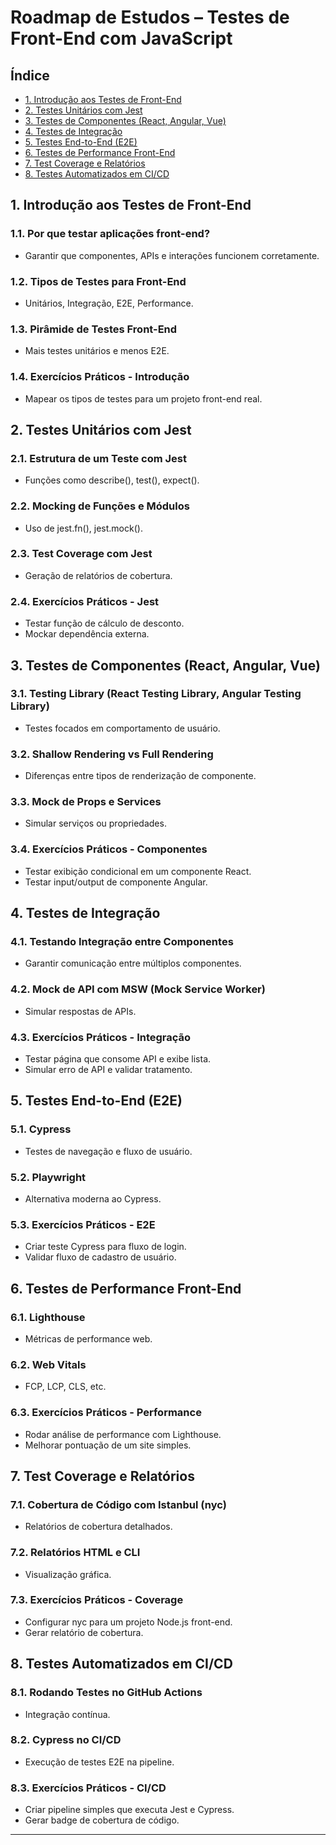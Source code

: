# Roadmap de Estudos – Testes de Front-End com JavaScript

## Índice

- [1. Introdução aos Testes de Front-End](#1-introdução-aos-testes-de-front-end)
- [2. Testes Unitários com Jest](#2-testes-unitários-com-jest)
- [3. Testes de Componentes (React, Angular, Vue)](#3-testes-de-componentes-react-angular-vue)
- [4. Testes de Integração](#4-testes-de-integração)
- [5. Testes End-to-End (E2E)](#5-testes-end-to-end-e2e)
- [6. Testes de Performance Front-End](#6-testes-de-performance-front-end)
- [7. Test Coverage e Relatórios](#7-test-coverage-e-relatórios)
- [8. Testes Automatizados em CI/CD](#8-testes-automatizados-em-cicd)

## 1. Introdução aos Testes de Front-End

### 1.1. Por que testar aplicações front-end?
- Garantir que componentes, APIs e interações funcionem corretamente.

### 1.2. Tipos de Testes para Front-End
- Unitários, Integração, E2E, Performance.

### 1.3. Pirâmide de Testes Front-End
- Mais testes unitários e menos E2E.

### 1.4. Exercícios Práticos - Introdução
- Mapear os tipos de testes para um projeto front-end real.

## 2. Testes Unitários com Jest

### 2.1. Estrutura de um Teste com Jest
- Funções como describe(), test(), expect().

### 2.2. Mocking de Funções e Módulos
- Uso de jest.fn(), jest.mock().

### 2.3. Test Coverage com Jest
- Geração de relatórios de cobertura.

### 2.4. Exercícios Práticos - Jest
- Testar função de cálculo de desconto.
- Mockar dependência externa.

## 3. Testes de Componentes (React, Angular, Vue)

### 3.1. Testing Library (React Testing Library, Angular Testing Library)
- Testes focados em comportamento de usuário.

### 3.2. Shallow Rendering vs Full Rendering
- Diferenças entre tipos de renderização de componente.

### 3.3. Mock de Props e Services
- Simular serviços ou propriedades.

### 3.4. Exercícios Práticos - Componentes
- Testar exibição condicional em um componente React.
- Testar input/output de componente Angular.

## 4. Testes de Integração

### 4.1. Testando Integração entre Componentes
- Garantir comunicação entre múltiplos componentes.

### 4.2. Mock de API com MSW (Mock Service Worker)
- Simular respostas de APIs.

### 4.3. Exercícios Práticos - Integração
- Testar página que consome API e exibe lista.
- Simular erro de API e validar tratamento.

## 5. Testes End-to-End (E2E)

### 5.1. Cypress
- Testes de navegação e fluxo de usuário.

### 5.2. Playwright
- Alternativa moderna ao Cypress.

### 5.3. Exercícios Práticos - E2E
- Criar teste Cypress para fluxo de login.
- Validar fluxo de cadastro de usuário.

## 6. Testes de Performance Front-End

### 6.1. Lighthouse
- Métricas de performance web.

### 6.2. Web Vitals
- FCP, LCP, CLS, etc.

### 6.3. Exercícios Práticos - Performance
- Rodar análise de performance com Lighthouse.
- Melhorar pontuação de um site simples.

## 7. Test Coverage e Relatórios

### 7.1. Cobertura de Código com Istanbul (nyc)
- Relatórios de cobertura detalhados.

### 7.2. Relatórios HTML e CLI
- Visualização gráfica.

### 7.3. Exercícios Práticos - Coverage
- Configurar nyc para um projeto Node.js front-end.
- Gerar relatório de cobertura.

## 8. Testes Automatizados em CI/CD

### 8.1. Rodando Testes no GitHub Actions
- Integração contínua.

### 8.2. Cypress no CI/CD
- Execução de testes E2E na pipeline.

### 8.3. Exercícios Práticos - CI/CD
- Criar pipeline simples que executa Jest e Cypress.
- Gerar badge de cobertura de código.

---

